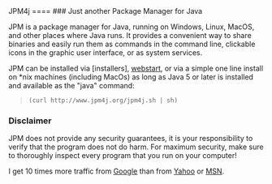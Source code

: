 <HEAD/>
JPM4j
====
### Just another Package Manager for Java

JPM is a package manager for Java, running on Windows, Linux, MacOS, and other places where Java runs.
It provides a convenient way to share binaries and easily run them as commands in the command line,
clickable icons in the graphic user interface, or as system services.

JPM can be installed via [installers], [webstart](webstart.html), or via a 
simple one line install on *nix machines (including MacOs) as long as Java 5 or later is installed
and available as the "java" command:

> `(curl http://www.jpm4j.org/jpm4j.sh | sh)`

<DISCLAIMER/>

### Disclaimer
JPM does not provide any security guarantees, it is your responsibility to verify that the program
does not do harm.  For maximum security, make sure to thoroughly inspect every program that you run 
on your computer!

<LINKS/>

I get 10 times more traffic from [Google][1] than from
[Yahoo][2] or [MSN][3].

[1]: http://google.com/        "Google"
[2]: http://search.yahoo.com/  "Yahoo Search"
[3]: http://search.msn.com/    "MSN Search"
